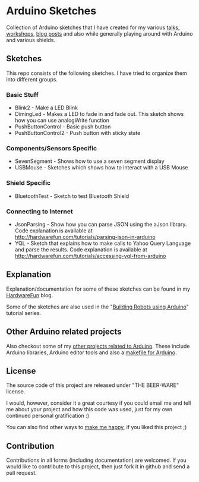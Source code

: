 # Arduino Sketches

Collection of Arduino sketches that I have created for my various [talks, workshops](sudarmuthu.com/my-talks), [blog posts](http://hardwarefun.com/tag/arduino) and also while generally playing around with Arduino and various shields.

## Sketches

This repo consists of the following sketches. I have tried to organize them into different groups.

### Basic Stuff

- Blink2 - Make a LED Blink
- DimingLed - Makes a LED to fade in and fade out. This sketch shows how you can use analogWrite function
- PushButtonControl - Basic push button
- PushButtonControl2 - Push button with sticky state

### Components/Sensors Specific
- SevenSegment - Shows how to use a seven segment display
- USBMouse - Sketches which shows how to interact with a USB Mouse

### Shield Specific

- BluetoothTest - Sketch to test Bluetooth Shield

### Connecting to Internet

- JsonParsing - Show how you can parse JSON using the aJson library. Code explanation is available at http://hardwarefun.com/tutorials/parsing-json-in-arduino
- YQL - Sketch that explains how to make calls to Yahoo Query Language and parse the results. Code explanation is available at http://hardwarefun.com/tutorials/accessing-yql-from-arduino

## Explanation

Explanation/documentation for some of these sketches can be found in my [HardwareFun](http://hardwarefun.com/) blog.

Some of the sketches are also used in the "[Building Robots using Arduino](http://hardwarefun.com/tutorials/building-robots-using-arduino)" tutorial series.

## Other Arduino related projects

Also checkout some of my [other projects related to Arduino](http://hardwarefun.com/projects). These include Arduino libraries, Arduino editor tools and also a [makefile for Arduino](http://hardwarefun.com/tutorials/compiling-arduino-sketches-using-makefile).


## License

The source code of this project are released under "THE BEER-WARE" license.

I would, however, consider it a great courtesy if you could email me and tell me about your project and how this code was used, just for my own continued personal gratification :)

You can also find other ways to [make me happy](http://sudarmuthu.com/if-you-wanna-thank-me), if you liked this project ;)

Contribution
-------------

Contributions in all forms (including documentation) are welcomed. If you would like to contribute to this project, then just fork it in github and send a pull request. 
